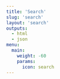 ```yaml
---
title: 'Search'
slug: 'search'
layout: 'search'
outputs:
  - html
  - json
menu:
  main:
    weight: -60
    params:
      icon: search
---
```

